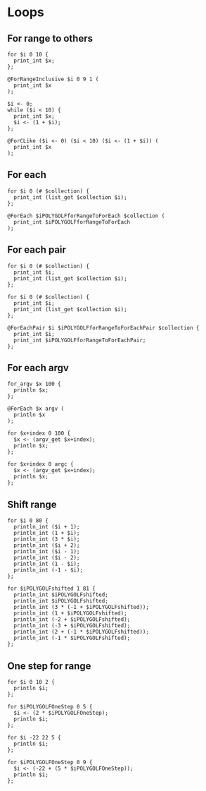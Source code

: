 # Loops

## For range to others

```polygolf
for $i 0 10 {
  print_int $x;
};
```

```polygolf loops.forRangeToForRangeInclusive()
@ForRangeInclusive $i 0 9 1 (
  print_int $x
);
```

```polygolf loops.forRangeToWhile
$i <- 0;
while ($i < 10) {
  print_int $x;
  $i <- (1 + $i);
};
```

```polygolf loops.forRangeToForCLike
@ForCLike ($i <- 0) ($i < 10) ($i <- (1 + $i)) (
  print_int $x
);
```

## For each

```polygolf
for $i 0 (# $collection) {
  print_int (list_get $collection $i);
};
```

```polygolf loops.forRangeToForEach
@ForEach $iPOLYGOLFforRangeToForEach $collection (
  print_int $iPOLYGOLFforRangeToForEach
);
```

## For each pair

```polygolf
for $i 0 (# $collection) {
  print_int $i;
  print_int (list_get $collection $i);
};
```

```polygolf loops.forRangeToForEach
for $i 0 (# $collection) {
  print_int $i;
  print_int (list_get $collection $i);
};
```

```polygolf loops.forRangeToForEachPair
@ForEachPair $i $iPOLYGOLFforRangeToForEachPair $collection {
  print_int $i;
  print_int $iPOLYGOLFforRangeToForEachPair;
};
```

## For each argv

```polygolf
for_argv $x 100 {
  println $x;
};
```

```polygolf loops.forArgvToForEach
@ForEach $x argv (
  println $x
);
```

```polygolf loops.forArgvToForRange()
for $x+index 0 100 {
  $x <- (argv_get $x+index);
  println $x;
};
```

```polygolf loops.forArgvToForRange(false)
for $x+index 0 argc {
  $x <- (argv_get $x+index);
  println $x;
};
```

## Shift range

```polygolf
for $i 0 80 {
  println_int ($i + 1);
  println_int (1 + $i);
  println_int (3 * $i);
  println_int ($i + 2);
  println_int ($i - 1);
  println_int ($i - 2);
  println_int (1 - $i);
  println_int (-1 - $i);
};
```

```polygolf loops.shiftRangeOneUp
for $iPOLYGOLFshifted 1 81 {
  println_int $iPOLYGOLFshifted;
  println_int $iPOLYGOLFshifted;
  println_int (3 * (-1 + $iPOLYGOLFshifted));
  println_int (1 + $iPOLYGOLFshifted);
  println_int (-2 + $iPOLYGOLFshifted);
  println_int (-3 + $iPOLYGOLFshifted);
  println_int (2 + (-1 * $iPOLYGOLFshifted));
  println_int (-1 * $iPOLYGOLFshifted);
};
```

## One step for range

```polygolf
for $i 0 10 2 {
  println $i;
};
```

```polygolf loops.forRangeToForRangeOneStep
for $iPOLYGOLFOneStep 0 5 {
  $i <- (2 * $iPOLYGOLFOneStep);
  println $i;
};
```

```polygolf
for $i -22 22 5 {
  println $i;
};
```

```polygolf loops.forRangeToForRangeOneStep
for $iPOLYGOLFOneStep 0 9 {
  $i <- (-22 + (5 * $iPOLYGOLFOneStep));
  println $i;
};
```
